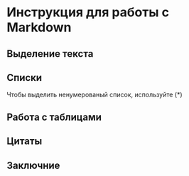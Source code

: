 # Инструкция для работы с Markdown

## Выделение текста

## Списки
Чтобы выделить ненумерованый список, используйте (*)
## Работа с таблицами

## Цитаты

## Заключние
